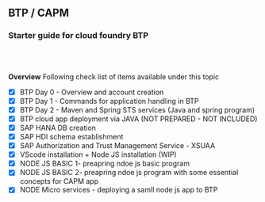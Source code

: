 ## BTP / CAPM 

### Starter guide for cloud foundry BTP 

</br>
</br>

**Overview**
Following check list of items available under this topic 

- [x] BTP Day 0 - Overview and account creation 
- [x] BTP Day 1 - Commands for application handling in BTP 
- [x] BTP Day 2 - Maven and Spring STS services (Java and spring program)
- [x] BTP cloud app deployment via JAVA (NOT PREPARED - NOT INCLUDED)
- [x] SAP HANA DB creation
- [x] SAP HDI schema establishment
- [x] SAP Authorization and Trust Management Service - XSUAA
- [x] VScode installation + Node JS installation (WIP)
- [x] NODE JS BASIC 1- preapring ndoe js basic program 
- [x] NODE JS BASIC 2- preapring ndoe js program with some essential concepts for CAPM app
- [x] NODE Micro services - deploying a samll node js app to BTP 

</br>

